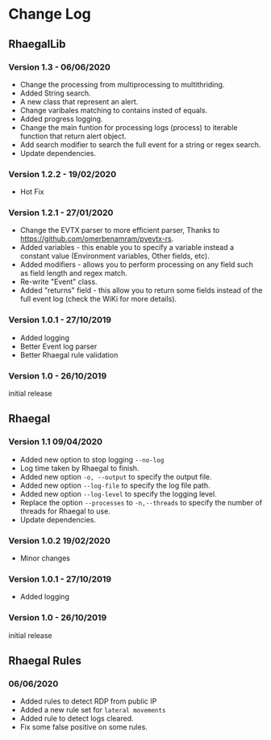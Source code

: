 # Change Log

## RhaegalLib
### Version 1.3 - 06/06/2020

* Change the processing from multiprocessing to multithriding.
* Added String search.
* A new class that represent an alert.
* Change varibales matching to contains insted of equals.
* Added progress logging.
* Change the main funtion for processing logs (process) to iterable function that return alert object.
* Add search modifier to search the full event for a string or regex search.
* Update dependencies.

### Version 1.2.2 - 19/02/2020

* Hot Fix

### Version 1.2.1 - 27/01/2020

- Change the EVTX parser to more efficient parser, Thanks to https://github.com/omerbenamram/pyevtx-rs.
- Added variables - this enable you to specify a variable instead a constant value (Environment variables, Other fields, etc). 
- Added modifiers - allows you to perform processing on any field such as field length and regex match. 
- Re-write "Event" class.
- Added "returns" field - this allow you to return some fields instead of the full event log (check the WiKi for more details).

### Version 1.0.1 - 27/10/2019

* Added logging
* Better Event log parser
* Better Rhaegal rule validation

### Version 1.0 - 26/10/2019

initial release 

## Rhaegal

### Version 1.1 09/04/2020

* Added new option to stop logging `--no-log`
* Log time taken by Rhaegal to finish.
* Added new option `-o, --output` to specify the output file.
* Added new option `--log-file` to specify the log file path.
* Added new option `--log-level` to specify the logging level.
* Replace the option `--processes` to `-n,--threads` to specify the number of threads for Rhaegal to use.
* Update dependencies.

### Version 1.0.2 19/02/2020

* Minor changes

### Version 1.0.1 - 27/10/2019

- Added logging

### Version 1.0 - 26/10/2019

initial release

## Rhaegal Rules

### 06/06/2020

* Added rules to detect RDP from public IP
* Added a new rule set for `lateral movements`
* Added rule to detect logs cleared.
* Fix some false positive on some rules.